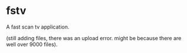 # fstv
A fast scan tv application.

(still adding files, there was an upload error. might be because there are well over 9000 files).
